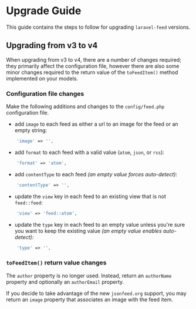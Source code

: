 # Upgrade Guide

This guide contains the steps to follow for upgrading `laravel-feed` versions.

## Upgrading from v3 to v4

When upgrading from v3 to v4, there are a number of changes required; they primarily affect the configuration file, however
there are also some minor changes required to the return value of the `toFeedItem()` method implemented on your models.

### Configuration file changes

Make the following additions and changes to the `config/feed.php` configuration file.

- add `image` to each feed as either a url to an image for the feed or an empty string:

```php
    'image' => '',
```

- add `format` to each feed with a valid value (`atom`, `json`, or `rss`):

```php
    'format' => 'atom',
```

- add `contentType` to each feed _(an empty value forces auto-detect)_:

```php
    'contentType' => '',
```

- update the `view` key in each feed to an existing view that is not `feed::feed`:

```php
    'view' => 'feed::atom',
```

- update the `type` key in each feed to an empty value unless you're sure you want to keep the existing value _(an empty value enables auto-detect)_:

```php
    'type' => '',
```

### `toFeedItem()` return value changes

The `author` property is no longer used.  Instead, return an `authorName` property and optionally an `authorEmail` property.

If you decide to take advantage of the new `jsonfeed.org` support, you may return an `image` property that associates an image with the feed item.

